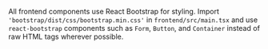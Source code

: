 All frontend components use React Bootstrap for styling.
Import `'bootstrap/dist/css/bootstrap.min.css'` in `frontend/src/main.tsx` and use `react-bootstrap` components such as `Form`, `Button`, and `Container` instead of raw HTML tags wherever possible.
